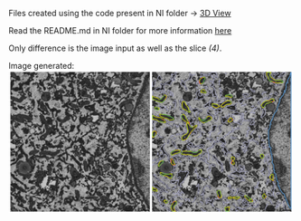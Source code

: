 Files created using the code present in NI folder -> [3D View](https://github.com/leclercsimon74/2024_mito-HSV_paper/blob/main/Figure%203/Data/NI/3D%20view.py)

Read the README.md in NI folder for more information [here](https://github.com/leclercsimon74/2024_mito-HSV_paper/blob/main/Figure%203/Data/NI/README.md)

Only difference is the image input as well as the slice *(4)*.

Image generated:
![Example image](https://github.com/leclercsimon74/2024_mito-HSV_paper/blob/main/Figure%203/Data/8hpi/8hpi_3DView.png)
